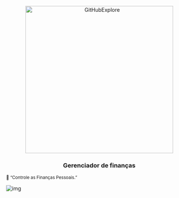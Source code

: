 
  
<p align="center">
  <img alt="GitHubExplore" title="GitHubExplore" src="https://user-images.githubusercontent.com/26680031/80775470-17ae1180-8b36-11ea-940a-929b8a0bf9f8.png" width="400px" />
</p>
<h3 align="center">Gerenciador de finanças</h3>

<small align="center">:thought_balloon: “Controle as Finanças Pessoais.”</small><br/>

![img](https://user-images.githubusercontent.com/60069130/140622983-36dd0a0c-97f1-4390-bb1c-a9aa893f6b3f.png)
